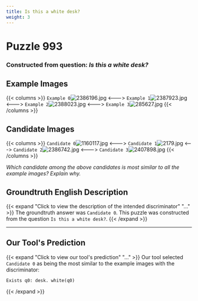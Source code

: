 ```yaml
---
title: Is this a white desk?
weight: 3
---
```


# Puzzle 993
### Constructed from question: _Is this a white desk?_


## Example Images
{{< columns >}}
`Example 0`![2386196.jpg](/gqa_images/2386196.jpg)
<--->
`Example 1`![2387923.jpg](/gqa_images/2387923.jpg)
<--->
`Example 2`![2388023.jpg](/gqa_images/2388023.jpg)
<--->
`Example 3`![285627.jpg](/gqa_images/285627.jpg)
{{< /columns >}}

## Candidate Images
{{< columns >}}
`Candidate 0`![1160117.jpg](/gqa_images/1160117.jpg)
<--->
`Candidate 1`![2179.jpg](/gqa_images/2179.jpg)
<--->
`Candidate 2`![2386742.jpg](/gqa_images/2386742.jpg)
<--->
`Candidate 3`![2407898.jpg](/gqa_images/2407898.jpg)
{{< /columns >}}

*Which candidate among the above candidates is most similar to all the example images? Explain why.*

## Groundtruth English Description

{{< expand "Click to view the description of the intended discriminator" "..." >}}
The groundtruth answer was `Candidate 0`. This puzzle was constructed from the question `Is this a white desk?`.
{{< /expand >}}

---

## Our Tool's Prediction

{{< expand "Click to view our tool's prediction" "..." >}}
Our tool selected `Candidate 0` as being the most similar to the example images with the discriminator:
```plaintext
Exists q0: desk. white(q0)
```
{{< /expand >}}
